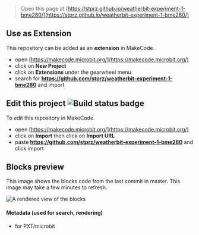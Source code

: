 
> Open this page at [https://stprz.github.io/weatherbit-experiment-1-bme280/](https://stprz.github.io/weatherbit-experiment-1-bme280/)

## Use as Extension

This repository can be added as an **extension** in MakeCode.

* open [https://makecode.microbit.org/](https://makecode.microbit.org/)
* click on **New Project**
* click on **Extensions** under the gearwheel menu
* search for **https://github.com/stprz/weatherbit-experiment-1-bme280** and import

## Edit this project ![Build status badge](https://github.com/stprz/weatherbit-experiment-1-bme280/workflows/MakeCode/badge.svg)

To edit this repository in MakeCode.

* open [https://makecode.microbit.org/](https://makecode.microbit.org/)
* click on **Import** then click on **Import URL**
* paste **https://github.com/stprz/weatherbit-experiment-1-bme280** and click import

## Blocks preview

This image shows the blocks code from the last commit in master.
This image may take a few minutes to refresh.

![A rendered view of the blocks](https://github.com/stprz/weatherbit-experiment-1-bme280/raw/master/.github/makecode/blocks.png)

#### Metadata (used for search, rendering)

* for PXT/microbit
<script src="https://makecode.com/gh-pages-embed.js"></script><script>makeCodeRender("{{ site.makecode.home_url }}", "{{ site.github.owner_name }}/{{ site.github.repository_name }}");</script>
